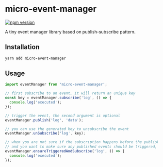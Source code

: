 # micro-event-manager

[![npm version](https://img.shields.io/npm/v/micro-event-manager.svg?style=flat-square)](https://www.npmjs.com/package/micro-event-manager)

A tiny event manager library based on publish-subscribe pattern.

## Installation

```sh
yarn add micro-event-manager
```

## Usage

```js
import eventManager from 'micro-event-manager';

// first subscribe to an event, it will return an unique key
const key = eventManager.subscribe('log', () => {
  console.log('executed');
});

// trigger the event, the second argument is optional
eventManager.publish('log', 'data');

// you can use the generated key to unsubscribe the event
eventManager.unSubscribe('log', key);

// when you are not sure if the subscription happens before the publishment
// and you want to make sure any published events should be triggered, you can use this function to subscribe
eventManager.ensureTriggeredAndSubscribe('log', () => {
  console.log('executed');
});
```
